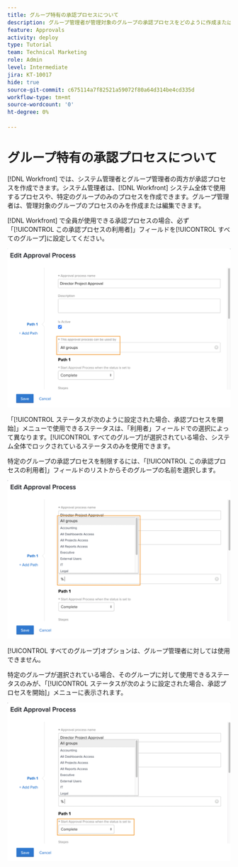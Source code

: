 ```yaml
---
title: グループ特有の承認プロセスについて
description: グループ管理者が管理対象のグループの承認プロセスをどのように作成または編集できるかについて説明します。
feature: Approvals
activity: deploy
type: Tutorial
team: Technical Marketing
role: Admin
level: Intermediate
jira: KT-10017
hide: true
source-git-commit: c675114a7f82521a59072f80a64d314be4cd335d
workflow-type: tm+mt
source-wordcount: '0'
ht-degree: 0%

---
```


# グループ特有の承認プロセスについて

[!DNL Workfront] では、システム管理者とグループ管理者の両方が承認プロセスを作成できます。システム管理者は、[!DNL Workfront] システム全体で使用するプロセスや、特定のグループのみのプロセスを作成できます。グループ管理者は、管理対象のグループのプロセスのみを作成または編集できます。

[!DNL Workfront] で全員が使用できる承認プロセスの場合、必ず「[!UICONTROL この承認プロセスの利用者]」フィールドを[!UICONTROL すべてのグループ]に設定してください。

![[!UICONTROL グループフィールドがハイライトされた承認プロセスを編集]ウィンドウ](assets/admin-fund-approval-processes-1.png)

「[!UICONTROL ステータスが次のように設定された場合、承認プロセスを開始]」メニューで使用できるステータスは、「利用者」フィールドでの選択によって異なります。[!UICONTROL すべてのグループ]が選択されている場合、システム全体でロックされているステータスのみを使用できます。

特定のグループの承認プロセスを制限するには、「[!UICONTROL この承認プロセスの利用者]」フィールドのリストからそのグループの名前を選択します。

![[!UICONTROL グループフィールドが展開された承認プロセスを編集]ウィンドウ](assets/admin-fund-approval-processes-2.png)

[!UICONTROL すべてのグループ]オプションは、グループ管理者に対しては使用できません。

特定のグループが選択されている場合、そのグループに対して使用できるステータスのみが、「[!UICONTROL ステータスが次のように設定された場合、承認プロセスを開始]」メニューに表示されます。

![[!UICONTROL ステータスフィールドがハイライトされた承認プロセスを編集]ウィンドウ](assets/admin-fund-approval-processes-3.png)

